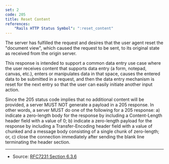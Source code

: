 ```yaml
---
set: 2
code: 205
title: Reset Content
references:
    "Rails HTTP Status Symbol": ":reset_content"
---
```


The server has fulfilled the request and desires that the user agent reset the
"document view", which caused the request to be sent, to its original state as
received from the origin server.

This response is intended to support a common data entry use case where the user
receives content that supports data entry (a form, notepad, canvas, etc.),
enters or manipulates data in that space, causes the entered data to be
submitted in a request, and then the data entry mechanism is reset for the next
entry so that the user can easily initiate another input action.

Since the 205 status code implies that no additional content will be provided, a
server MUST NOT generate a payload in a 205 response. In other words, a server
MUST do one of the following for a 205 response: a) indicate a zero-length body
for the response by including a Content-Length header field with a value of 0;
b) indicate a zero-length payload for the response by including a
Transfer-Encoding header field with a value of chunked and a message body
consisting of a single chunk of zero-length; or, c) close the connection
immediately after sending the blank line terminating the header section.

---

* Source: [RFC7231 Section 6.3.6][1]

[1]: <http://tools.ietf.org/html/rfc7231#section-6.3.6>